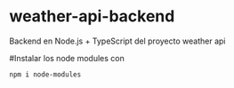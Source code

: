# weather-api-backend
Backend en Node.js + TypeScript del proyecto weather api

#Instalar los node modules con

```
npm i node-modules
```
